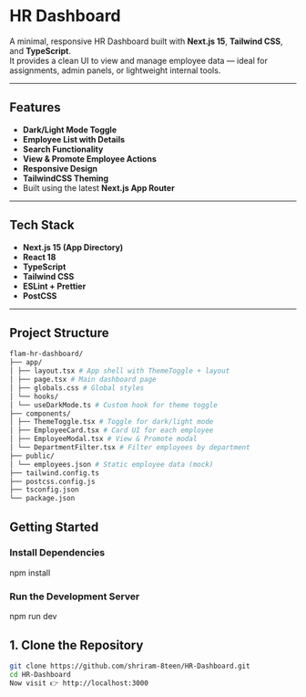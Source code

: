 #  HR Dashboard

A minimal, responsive HR Dashboard built with **Next.js 15**, **Tailwind CSS**, and **TypeScript**.  
It provides a clean UI to view and manage employee data — ideal for assignments, admin panels, or lightweight internal tools.

---

##  Features

-  **Dark/Light Mode Toggle**
-  **Employee List with Details**
-  **Search Functionality**
-  **View & Promote Employee Actions**
- **Responsive Design**
-  **TailwindCSS Theming**
-  Built using the latest **Next.js App Router**

---

## Tech Stack

- **Next.js 15 (App Directory)**
- **React 18**
- **TypeScript**
- **Tailwind CSS**
- **ESLint + Prettier**
- **PostCSS**

---
## Project Structure
```bash
flam-hr-dashboard/
├── app/
│ ├── layout.tsx # App shell with ThemeToggle + layout
│ ├── page.tsx # Main dashboard page
│ ├── globals.css # Global styles
│ └── hooks/
│ └── useDarkMode.ts # Custom hook for theme toggle
├── components/
│ ├── ThemeToggle.tsx # Toggle for dark/light mode
│ ├── EmployeeCard.tsx # Card UI for each employee
│ ├── EmployeeModal.tsx # View & Promote modal
│ └── DepartmentFilter.tsx # Filter employees by department
├── public/
│ └── employees.json # Static employee data (mock)
├── tailwind.config.ts
├── postcss.config.js
├── tsconfig.json
└── package.json
```

##  Getting Started
### Install Dependencies
   npm install
### Run the Development Server
   npm run dev
## 1. Clone the Repository

```bash
git clone https://github.com/shriram-8teen/HR-Dashboard.git
cd HR-Dashboard
Now visit 👉 http://localhost:3000


